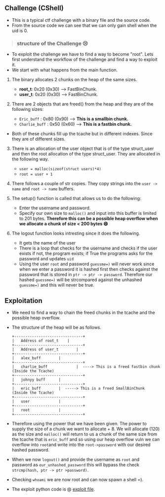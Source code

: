 ## Challenge __(CShell)__

- This is a typical ctf challenge with a binary file and the source code.
- From the source code we can see that we can only gain shell when the 
uid is 0.

> ###  structure of the Challenge :cry: 

- To exploit the challenge we have to find a way to become "root". Lets first 
understand the workflow of the challenge and find a way to exploit it.
- We start with what happens from the main function.

1. The binary allocates 2 chunks on the heap of the same sizes. 
	* **root_t**: 0x20 (0x30) -->  FastBinChunk.
	* **user_t**: 0x20 (0x30) -->  FastBinChunk.

2. There are 2 objects that are freed() from the heap and they are of the 
following sizes:
	* `Eric_buff` : 0x80 (0x90) --> **This is a smallbin chunk.**
	* `Charlie_buff` : 0x50 (0x60) --> **This is a fastbin chunk.**
- Both of these chunks fill up the tcache but in different indexes. Since they 
are of different sizes.

3. There is an allocation of the user object that is of the type struct_user and 
then the root allocation of the type struct_user. They are allocated in the following
way.
	* `user = malloc(sizeof(struct users)*4)`
	* `root = user + 1`

4. There follows a couple of str copies. They copy strings into the `user -> name`
and `root -> name` buffers.

5. The setup() function is called that allows us to do the following:
	* Enter the username and password.
	* Specify our own size to `malloc()` and input into this buffer
	is limited to 201 bytes. __Therefore this can be a possible heap 
	overflow when we allocate a chunk of size < 200 bytes :smile:__
	

7. The logout function looks intresting since it does the following.
	* It gets the name of the user 
	* There is a loop that checks for the username and checks if the 
	user exists if not, the program exists; if True the programs asks for 
	the password and updates `uid`
	* Using the user `root` and password `guessme=)` will never work since
	when we enter a password it is hashed first then checks against the password
	that is stored in `ptr -> ptr -> password`. Therefore our hashed `guessme=)` will
	be strcompared against the unhashed `guessme=)` and this will never be true.

## Exploitation

- We need to find a way to chain the freed chunks in the tcache and the possible heap overflow.
- The structure of the heap will be as follows.
 
	```
	+-------------------------------+
	| 	Address of root_t	 |
	+-------------------------------+
	|	Address of user_t        |
	+-------------------------------+
	| 	alex_buff		 |
	+-------------------------------+
	|	charlie_buff 	         |  ----> This is a freed fastbin chunk (Inside the Tcache)
	+-------------------------------+	
	|	johnyy buff		 |
	+-------------------------------+
	|	eric_buff		 |  -----> This is a freed SmallBinChunk (Inside the Tcache)
	+-------------------------------+
	|	user			 |
	+-------------------------------+
	| 	root 			 |
	+-------------------------------+
	```
- Therefore using the power that we have been given. The power to supply the size of
a chunk we want to allocate + 8. We will allocate (120) as the size and `malloc()` will return 
to us a chunk of the same size from the tcache that is `eric_buff` and so 
using our heap overflow vuln we can overflow into `root`and write into the `root->password`
with our desired hashed password.
- When we now `logout()` and provide the username as `root` and password as `our_unhashed_password`
this will bypass the check `strcmp(hash, ptr -> ptr >password)`.
- Checking `whoami` we are now root and can now spawn a shell =).
- The exploit python code is @ [exploit file](asd.py).





